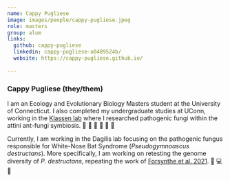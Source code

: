 ```yaml
---
name: Cappy Pugliese
image: images/people/cappy-pugliese.jpeg
role: masters
group: alum
links:
  github: cappy-pugliese
  linkedin: cappy-pugliese-a0489524b/
  website: https://cappy-pugliese.github.io/
  
---
```

### Cappy Pugliese (they/them)
I am an Ecology and Evolutionary Biology Masters student at the University of Connecticut. I also completed my undergraduate studies at UConn, working in the <a href="https://www.jonathanklassenlab.com/" target="_blank">Klassen lab</a> where I researched pathogenic fungi within the attini ant-fungi symbiosis. 🌱 🐜 🐜 🐜 🐜 🐜 

Currently, I am working in the Dagilis lab focusing on the pathogenic fungus responsible for White-Nose Bat Syndrome (_Pseudogymnoascus destructans_). More specifically, I am working on retesting the genome diversity of _P. destructans_, repeating the work of [Forsynthe et al. 2021](https://doi.org/10.3390/jof7030182). 🦇️ 💻 🧬 